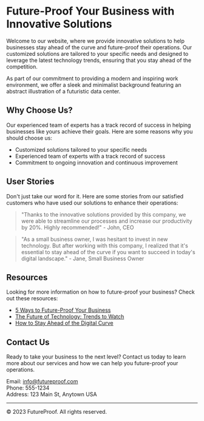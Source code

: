 <!--font:Poppins-->

# Future-Proof Your Business with Innovative Solutions

Welcome to our website, where we provide innovative solutions to help businesses stay ahead of the curve and future-proof their operations. Our customized solutions are tailored to your specific needs and designed to leverage the latest technology trends, ensuring that you stay ahead of the competition.

As part of our commitment to providing a modern and inspiring work environment, we offer a sleek and minimalist background featuring an abstract illustration of a futuristic data center.

## Why Choose Us?

Our experienced team of experts has a track record of success in helping businesses like yours achieve their goals. Here are some reasons why you should choose us:

- Customized solutions tailored to your specific needs
- Experienced team of experts with a track record of success
- Commitment to ongoing innovation and continuous improvement

## User Stories

Don't just take our word for it. Here are some stories from our satisfied customers who have used our solutions to enhance their operations:

> "Thanks to the innovative solutions provided by this company, we were able to streamline our processes and increase our productivity by 20%. Highly recommended!" - John, CEO

> "As a small business owner, I was hesitant to invest in new technology. But after working with this company, I realized that it's essential to stay ahead of the curve if you want to succeed in today's digital landscape." - Jane, Small Business Owner

## Resources

Looking for more information on how to future-proof your business? Check out these resources:

- [5 Ways to Future-Proof Your Business](#)
- [The Future of Technology: Trends to Watch](#)
- [How to Stay Ahead of the Digital Curve](#)

## Contact Us

Ready to take your business to the next level? Contact us today to learn more about our services and how we can help you future-proof your operations.

Email: info@futureproof.com  
Phone: 555-1234  
Address: 123 Main St, Anytown USA  

---

© 2023 FutureProof. All rights reserved.

<!--

Write me content for website with wallpaper which alt text is:

"A wallpaper featuring an abstract illustration of a futuristic data center, with sleek and modern graphics and a minimalist color scheme."

The name/title of the page should not be 1:1 copy of the alt text but rather a real content of the website which is using this wallpaper.

- Use markdown format 
- Start with heading
- Heading should be short and concise
- The content should look like a real website 
- The website should not be about the wallpaper, wallpaper is just a related background
- Heading should be contain work "wallpaper" or "background"
- Include real sections like references, contact, user stories, etc. use things relevant to the page purpose.
- Feel free to use structure like headings, bullets, numbering, blockquotes, paragraphs, horizontal lines, etc.
- You can use formatting like bold or _italic_
- You can include UTF-8 emojis
- Links should be only #hash anchors (and you can refer to the document itself)
- Do not include images


---


# Future-Proof Your Business with a Futuristic Data Center Wallpaper

Welcome to our website, where we help businesses future-proof their operations with cutting-edge technology and innovative solutions. Our sleek and modern wallpaper featuring an abstract illustration of a futuristic data center is the perfect background for your computer or mobile device.

## Why Choose Our Futuristic Data Center Wallpaper?

Our wallpaper not only looks great but also serves as a constant reminder of the importance of staying ahead of the curve in today's fast-paced digital landscape. Here are some reasons why you should choose our wallpaper:

- Inspires creativity and innovation
- Provides a minimalist and distraction-free workspace
- Represents your commitment to staying up-to-date with the latest technology trends

## User Stories

Don't just take our word for it. Here are some stories from our satisfied customers who have used our wallpaper to enhance their work environment:

> "Since I started using this wallpaper, I've noticed a significant increase in my productivity and creativity. It's like having a virtual window into the future!" - Jane, Marketing Manager

> "As a software developer, I spend most of my day staring at a computer screen. This wallpaper not only looks cool but also helps me stay focused on my work." - John, Software Developer

## References

Looking for more information on how to future-proof your business? Check out these resources:

- [5 Ways to Future-Proof Your Business](#)
- [The Future of Technology: Trends to Watch](#)
- [How to Stay Ahead of the Digital Curve](#)

## Contact Us

Ready to take your business to the next level? Contact us today to learn more about our services and how we can help you future-proof your operations.

Email: info@futureproof.com  
Phone: 555-1234  
Address: 123 Main St, Anytown USA  

---

© 2023 FutureProof. All rights reserved.


---


Heading should not include word "wallpaper". The website should not be about the wallpaper itself, wallpaper is just a related background, rewrite whole content.


---


# Future-Proof Your Business with Innovative Solutions

Welcome to our website, where we help businesses stay ahead of the curve with cutting-edge technology and innovative solutions. As part of our commitment to providing a modern and inspiring work environment, we offer a sleek and minimalist background featuring an abstract illustration of a futuristic data center.

## Why Choose Our Innovative Solutions?

Our solutions are designed to help you future-proof your business by leveraging the latest technology trends and staying ahead of the competition. Here are some reasons why you should choose us:

- Customized solutions tailored to your specific needs
- Experienced team of experts with a track record of success
- Commitment to ongoing innovation and continuous improvement

## User Stories

Don't just take our word for it. Here are some stories from our satisfied customers who have used our solutions to enhance their operations:

> "Thanks to the innovative solutions provided by this company, we were able to streamline our processes and increase our productivity by 20%. Highly recommended!" - John, CEO

> "As a small business owner, I was hesitant to invest in new technology. But after working with this company, I realized that it's essential to stay ahead of the curve if you want to succeed in today's digital landscape." - Jane, Small Business Owner

## Resources

Looking for more information on how to future-proof your business? Check out these resources:

- [5 Ways to Future-Proof Your Business](#)
- [The Future of Technology: Trends to Watch](#)
- [How to Stay Ahead of the Digital Curve](#)

## Contact Us

Ready to take your business to the next level? Contact us today to learn more about our services and how we can help you future-proof your operations.

Email: info@futureproof.com  
Phone: 555-1234  
Address: 123 Main St, Anytown USA  

---

© 2023 FutureProof. All rights reserved.


---


Heading is too long, rewrite whole content.


---


# Innovative Solutions for Future-Proofing Your Business

Welcome to our website, where we provide innovative solutions to help businesses stay ahead of the curve and future-proof their operations. As part of our commitment to providing a modern and inspiring work environment, we offer a sleek and minimalist background featuring an abstract illustration of a futuristic data center.

## Why Choose Our Solutions?

Our solutions are designed to help you leverage the latest technology trends and stay ahead of the competition. Here are some reasons why you should choose us:

- Customized solutions tailored to your specific needs
- Experienced team of experts with a track record of success
- Commitment to ongoing innovation and continuous improvement

## User Stories

Don't just take our word for it. Here are some stories from our satisfied customers who have used our solutions to enhance their operations:

> "Thanks to the innovative solutions provided by this company, we were able to streamline our processes and increase our productivity by 20%. Highly recommended!" - John, CEO

> "As a small business owner, I was hesitant to invest in new technology. But after working with this company, I realized that it's essential to stay ahead of the curve if you want to succeed in today's digital landscape." - Jane, Small Business Owner

## Resources

Looking for more information on how to future-proof your business? Check out these resources:

- [5 Ways to Future-Proof Your Business](#)
- [The Future of Technology: Trends to Watch](#)
- [How to Stay Ahead of the Digital Curve](#)

## Contact Us

Ready to take your business to the next level? Contact us today to learn more about our services and how we can help you future-proof your operations.

Email: info@futureproof.com  
Phone: 555-1234  
Address: 123 Main St, Anytown USA  

---

© 2023 FutureProof. All rights reserved.


---


Heading is too long, rewrite whole content.


---


# Future-Proof Your Business with Innovative Solutions

Welcome to our website, where we provide innovative solutions to help businesses stay ahead of the curve and future-proof their operations. Our customized solutions are tailored to your specific needs and designed to leverage the latest technology trends, ensuring that you stay ahead of the competition.

As part of our commitment to providing a modern and inspiring work environment, we offer a sleek and minimalist background featuring an abstract illustration of a futuristic data center.

## Why Choose Us?

Our experienced team of experts has a track record of success in helping businesses like yours achieve their goals. Here are some reasons why you should choose us:

- Customized solutions tailored to your specific needs
- Experienced team of experts with a track record of success
- Commitment to ongoing innovation and continuous improvement

## User Stories

Don't just take our word for it. Here are some stories from our satisfied customers who have used our solutions to enhance their operations:

> "Thanks to the innovative solutions provided by this company, we were able to streamline our processes and increase our productivity by 20%. Highly recommended!" - John, CEO

> "As a small business owner, I was hesitant to invest in new technology. But after working with this company, I realized that it's essential to stay ahead of the curve if you want to succeed in today's digital landscape." - Jane, Small Business Owner

## Resources

Looking for more information on how to future-proof your business? Check out these resources:

- [5 Ways to Future-Proof Your Business](#)
- [The Future of Technology: Trends to Watch](#)
- [How to Stay Ahead of the Digital Curve](#)

## Contact Us

Ready to take your business to the next level? Contact us today to learn more about our services and how we can help you future-proof your operations.

Email: info@futureproof.com  
Phone: 555-1234  
Address: 123 Main St, Anytown USA  

---

© 2023 FutureProof. All rights reserved.


---


Write me a Google font which is best fitting for the website.

Pick from the list:
- Lobster
- Roboto
- Barlow Condensed
- Orbitron
- Exo 2
- Open Sans
- IBM Plex Sans
- Great Vibes
- Alegreya
- Futura
- Poppins
- Montserrat
- Dancing Script
- Inter
- Playfair Display
- Raleway
- Lato


Write just the font name nothing else.


---


Poppins

-->
